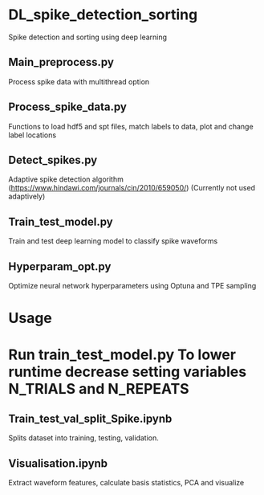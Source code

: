 # DL_spike_detection_sorting
Spike detection and sorting using deep learning
## Main_preprocess.py
Process spike data with multithread option
## Process_spike_data.py
Functions to load hdf5 and spt files, match labels to data, plot and change label locations
## Detect_spikes.py
Adaptive spike detection algorithm (https://www.hindawi.com/journals/cin/2010/659050/)
(Currently not used adaptively)
## Train_test_model.py
Train and test deep learning model to classify spike waveforms
## Hyperparam_opt.py
Optimize neural network hyperparameters using Optuna and TPE sampling
# Usage
Run train_test_model.py
To lower runtime decrease setting variables N_TRIALS and N_REPEATS
=======
## Train_test_val_split_Spike.ipynb
Splits dataset into training, testing, validation.
## Visualisation.ipynb
Extract waveform features, calculate basis statistics, PCA and visualize

